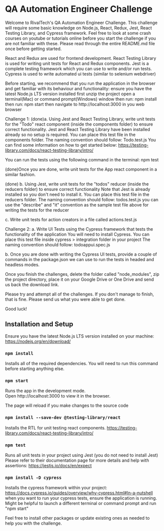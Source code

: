 # QA Automation Engineer Challenge

Welcome to RivalTech's QA Automation Engineer Challenge. This challenge will require some basic knowledge on Node.js, React, Redux, Jest, React Testing Library, and Cypress framework.
Feel free to look at some crash courses on youtube or tutorials online before you start the challenge if you are not familiar with these.
Please read through the entire README.md file once before getting started.

React and Redux are used for frontend development.
React Testing Library is used for writing unit tests for React and Redux components.
Jest is a complete testing framework which you can use to write and/or run tests.
Cypress is used to write automated ui tests (similar to selenium webdriver)

Before starting, we recommend that you run the application in the browser and get familiar with its behaviour and functionality:
ensure you have the latest Node.js LTS version installed
first unzip the project
open a terminal(Mac) or command prompt(Windows) window
then run: npm install
then run: npm start
then navigate to http://localhost:3000 in you web browser

Challenge 1:
(done)a. Using Jest and React Testing Library, write unit tests for the "Todo" react component (inside the components folder) to ensure correct functionality.
Jest and React Testing Library have been installed already so no setup is required.
You can place this test file in the components folder.
The naming convention should follow: Todo.test.js
You can find some information on how to get started below:
https://testing-library.com/docs/react-testing-library/intro/ 

You can run the tests using the following command in the terminal: npm test

(done)Once you are done, write unit tests for the App react component in a similar fashion.

(done) b. Using Jest, write unit tests for the "todos" reducer (inside the reducers folder) to ensure correct functionality
Note that Jest is already installed so you don't need to install it.
You can place this test file in the reducers folder.
The naming convention should follow: todos.test.js
you can use the "describe" and "it" convention as the sample test file above for writing the tests for the reducer

c. Write unit tests for action creators in a file called actions.test.js

Challenge 2:
a. Write UI Tests using the Cypress framework that tests the functionality of the application
You will need to install Cypress.
You can place this test file inside cypress > integration folder in your project
The naming convention should follow: todoappui.spec.js

b. Once you are done with writing the Cypress UI tests, provide a couple of commands in the package.json we can use to run the tests in headed and headless modes.

Once you finish the challenges, delete the folder called "node_modules", zip the project directory, place it on your Google Drive or One Drive and send us back the download link.

Please try and attempt all of the challenges. If you don't manage to finish, that is fine. Please send us what you were able to get done.

Good luck!

## Installation and Setup

Ensure you have the latest Node.js LTS version installed on your machine:
https://nodejs.org/en/download/

### `npm install`

Installs all of the required dependencies. You will need to run this command before starting anything else.

### `npm start`

Runs the app in the development mode.<br>
Open http://localhost:3000 to view it in the browser.

The page will reload if you make changes to the source code<br>

### `npm install --save-dev @testing-library/react`

Installs the RTL for unit testing react components.
https://testing-library.com/docs/react-testing-library/intro/

### `npm test`

Runs all unit tests in your project using Jest (you do not need to install Jest)
Please refer to their documentation page for more details and help with assertions:
https://jestjs.io/docs/en/expect

### `npm install -D cypress`

Installs the cypress framework within your project:
https://docs.cypress.io/guides/overview/why-cypress.html#In-a-nutshell
when you want to run your cypress tests, ensure the application is running.
Might be helpful to launch a different terminal or command prompt and run "npm start"

Feel free to install other packages or update existing ones as needed to help you with the challenge.
